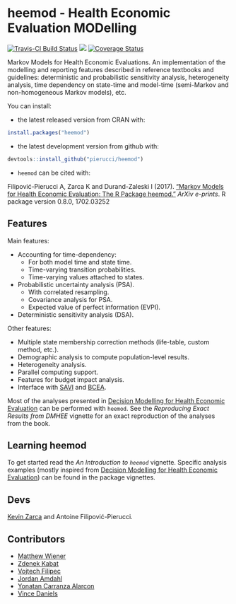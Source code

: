 # heemod - Health Economic Evaluation MODelling

[![Travis-CI Build Status](https://travis-ci.org/pierucci/heemod.svg?branch=devel)](https://travis-ci.org/pierucci/heemod) [![](http://www.r-pkg.org/badges/version/heemod)](http://www.r-pkg.org/pkg/heemod) [![Coverage Status](https://img.shields.io/codecov/c/github/pierucci/heemod/devel.svg)](https://codecov.io/github/pierucci/heemod?branch=devel)

Markov Models for Health Economic Evaluations. An implementation of the modelling and reporting features described in reference textbooks and guidelines: deterministic and probabilistic sensitivity analysis, heterogeneity analysis, time dependency on state-time and model-time (semi-Markov and non-homogeneous Markov models), etc.

You can install:

  * the latest released version from CRAN with:

```r
install.packages("heemod")
```

  * the latest development version from github with:

```r
devtools::install_github("pierucci/heemod")
```

  * `heemod` can be cited with:
  
Filipović-Pierucci A, Zarca K and Durand-Zaleski I (2017).
[“Markov Models for Health Economic Evaluation: The R
Package heemod.”](https://arxiv.org/abs/1702.03252) _ArXiv e-prints_. R package version
0.8.0, 1702.03252

## Features

Main features:
  * Accounting for time-dependency:
    * For both model time and state time.
    * Time-varying transition probabilities.
    * Time-varying values attached to states.
  * Probabilistic uncertainty analysis (PSA).
    * With correlated resampling.
    * Covariance analysis for PSA.
    * Expected value of perfect information (EVPI).
  * Deterministic sensitivity analysis (DSA).
  
Other features:
  
  * Multiple state membership correction methods (life-table, custom method, etc.).
  * Demographic analysis to compute population-level results.
  * Heterogeneity analysis.
  * Parallel computing support.
  * Features for budget impact analysis.
  * Interface with [SAVI](http://savi.shef.ac.uk/SAVI/) and [BCEA](https://sites.google.com/a/statistica.it/gianluca/bcea).

Most of the analyses presented in [Decision Modelling for Health Economic Evaluation](http://ukcatalogue.oup.com/product/9780198526629.do) can be performed with `heemod`. See the *Reproducing Exact Results from DMHEE* vignette for an exact reproduction of the analyses from the book.

## Learning heemod

To get started read the *An Introduction to `heemod`* vignette. Specific analysis examples (mostly inspired from [Decision Modelling for Health Economic Evaluation](http://ukcatalogue.oup.com/product/9780198526629.do)) can be found in the package vignettes.

## Devs

[Kevin Zarca](http://www.urc-eco.fr/Kevin-ZARCA,402) and Antoine Filipović-Pierucci.

## Contributors

  * [Matthew Wiener](https://github.com/MattWiener)
  * [Zdenek Kabat](https://github.com/zkabat)
  * [Vojtech Filipec](https://github.com/vojtech-filipec)
  * [Jordan Amdahl](https://github.com/jrdnmdhl)
  * [Yonatan Carranza Alarcon](https://github.com/salmuz)
  * [Vince Daniels](https://github.com/daniels4321)
  